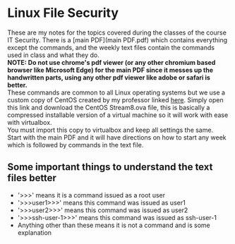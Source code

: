 # Linux File Security

These are my notes for the topics covered during the classes of the course IT Security. There is a [main PDF](main PDF.pdf) which contains everything except the commands, and the weekly text files contain the commands used in class and what they do.  
**NOTE: Do not use chrome's pdf viewer (or any other chromium based browser like Microsoft Edge) for the main PDF since it messes up the handwritten parts, using any other pdf viewer like adobe or safari is better.**  
These commands are common to all Linux operating systems but we use a custom copy of CentOS created by my professor linked [here](https://drive.google.com/file/d/13KQ0yzS99wd4oZcjUcdPVwn0VXd1pydB/view?usp=sharing). Simply open this link and download the CentOS Stream8.ova file, this is basically a compressed installable version of a virtual machine so it will work with ease with virtualbox.  
You must import this copy to virtualbox and keep all settings the same.  
Start with the main PDF and it will have directions on how to start any week which is followed by commands in the text file. 

## Some important things to understand the text files better
- '>>>' means it is a command issued as a root user
- '>>>user1>>>' means this command was issued as user1
- '>>>user2>>>' means this command was issued as user2
- '>>>ssh-user-1>>>' means this command was issued as ssh-user-1
- Anything other than these means it is not a command and is some explanation
